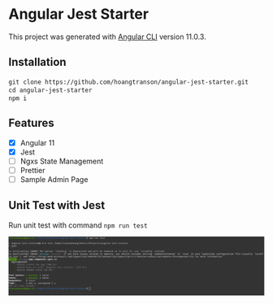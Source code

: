 # Angular Jest Starter

This project was generated with [Angular CLI](https://github.com/angular/angular-cli) version 11.0.3.

## Installation

```
git clone https://github.com/hoangtranson/angular-jest-starter.git
cd angular-jest-starter
npm i
```

## Features

- [x] Angular 11
- [x] Jest
- [ ] Ngxs State Management
- [ ] Prettier
- [ ] Sample Admin Page

## Unit Test with Jest

Run unit test with command `npm run test`

![jest sample](jest.png)